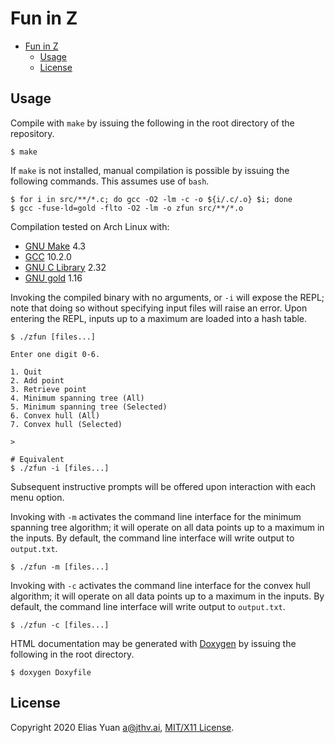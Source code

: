 <!-- SPDX-License-Identifier: X11 -->
# Fun in Z

- [Fun in Z](#fun-in-z)
  - [Usage](#usage)
  - [License](#license)

## Usage

Compile with `make` by issuing the following in the root directory of the repository.

```shell
$ make
```

If `make` is not installed, manual compilation is possible by issuing the following commands. This assumes use of
`bash`.

```shell
$ for i in src/**/*.c; do gcc -O2 -lm -c -o ${i/.c/.o} $i; done
$ gcc -fuse-ld=gold -flto -O2 -lm -o zfun src/**/*.o
```

Compilation tested on Arch Linux with:

- [GNU Make](https://www.gnu.org/software/make/) 4.3
- [GCC](http://gcc.gnu.org/) 10.2.0
- [GNU C Library](https://www.gnu.org/software/libc/) 2.32
- [GNU gold](https://www.gnu.org/software/binutils/) 1.16

Invoking the compiled binary with no arguments, or `-i` will expose the REPL; note that doing so without specifying
input files will raise an error. Upon entering the REPL, inputs up to a maximum are loaded into a hash table.

```shell
$ ./zfun [files...]

Enter one digit 0-6.

1. Quit
2. Add point
3. Retrieve point
4. Minimum spanning tree (All)
5. Minimum spanning tree (Selected)
6. Convex hull (All)
7. Convex hull (Selected)

>

# Equivalent
$ ./zfun -i [files...]
```

Subsequent instructive prompts will be offered upon interaction with each menu option.

Invoking with `-m` activates the command line interface for the minimum spanning tree algorithm; it will operate on all
data points up to a maximum in the inputs. By default, the command line interface will write output to `output.txt`.

```shell
$ ./zfun -m [files...]
```

Invoking with `-c` activates the command line interface for the convex hull algorithm; it will operate on all data
points up to a maximum in the inputs. By default, the command line interface will write output to `output.txt`.

```shell
$ ./zfun -c [files...]
```

HTML documentation may be generated with [Doxygen](https://www.doxygen.nl/index.html) by issuing the following in the
root directory.

```shell
$ doxygen Doxyfile
```

## License

Copyright 2020 Elias Yuan <a@jthv.ai>, [MIT/X11 License](./LICENSE).

<!-- markdownlint-disable-file commands-show-output -->

